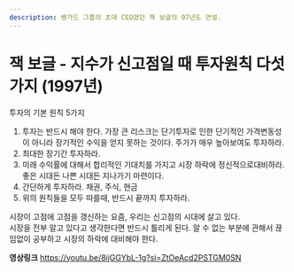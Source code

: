 ```yaml
---
description: 뱅가드 그룹의 초대 CEO였던 잭 보글의 97년도 연설.
---
```


# 잭 보글 - 지수가 신고점일 때 투자원칙 다섯가지 (1997년)

투자의 기본 원칙 5가지

1. 투자는 반드시 해야 한다. 가장 큰 리스크는 단기투자로 인한  단기적인  가격변동성이 아니라 장기적인 수익을 얻지 못하는 것이다. 주가가 매우 높아보여도 투자하라.
2. 최대한 장기간 투자하라.
3. 미래 수익률에 대해서 합리적인 기대치를 가지고 시장 하락에 정신적으로대비하라. 좋은 시대든 나쁜 시대든 지나가기 마련이다.
4. 간단하게 투자하라. 채권, 주식, 현금
5. 위의 원칙들을 모두 따를때, 반드시 끝까지 투자하라.

시장이 고점에 고점을 갱신하는 요즘, 우리는 신고점의 시대에 살고  있다. \
시장을 전부 알고 있다고 생각한다면 반드시 틀리게 된다. 알 수 없는 부분에 관해서 끊임없이 공부하고 시장의 하락에 대비해야 한다.



**영상링크**   [https://youtu.be/8ijGGYbL-1g?si=ZtOeAcd2PSTGM0SN ](https://youtu.be/8ijGGYbL-1g?si=ZtOeAcd2PSTGM0SN)
